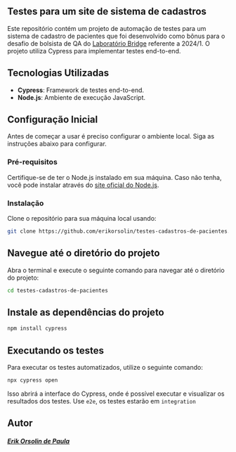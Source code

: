 ## Testes para um site de sistema de cadastros

Este repositório contém um projeto de automação de testes para um sistema de cadastro de pacientes que foi desenvolvido como bônus para o desafio de bolsista de QA do [Laboratório Bridge](http://portal.bridge.ufsc.br/) referente a 2024/1. O projeto utiliza Cypress para implementar testes end-to-end.

## Tecnologias Utilizadas

- **Cypress**: Framework de testes end-to-end.
- **Node.js**: Ambiente de execução JavaScript.

## Configuração Inicial

Antes de começar a usar é preciso configurar o ambiente local. Siga as instruções abaixo para configurar.

### Pré-requisitos

Certifique-se de ter o Node.js instalado em sua máquina. Caso não tenha, você pode instalar através do [site oficial do Node.js](https://nodejs.org/).

### Instalação

Clone o repositório para sua máquina local usando:

```bash
git clone https://github.com/erikorsolin/testes-cadastros-de-pacientes.git
```

## Navegue até o diretório do projeto

Abra o terminal e execute o seguinte comando para navegar até o diretório do projeto:

```bash
cd testes-cadastros-de-pacientes
```

## Instale as dependências do projeto

```bash
npm install cypress
```

## Executando os testes
Para executar os testes automatizados, utilize o seguinte comando:
```bash
npx cypress open

```

Isso abrirá a interface do Cypress, onde é possível executar e visualizar os resultados dos testes. Use `e2e`, os testes estarão em `integration` 

## Autor
##### [Erik Orsolin de Paula](https://github.com/erikorsolin)
